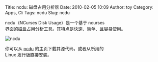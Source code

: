Title: ncdu: 磁盘占用分析器
Date: 2010-02-05 10:09
Author: toy
Category: Apps, Cli
Tags: ncdu
Slug: ncdu

ncdu（NCurses Disk Usage）是一个基于 ncurses  
界面的磁盘占用分析工具。其特点是快速、简单、且容易使用。

![ncdu](http://i.linuxtoy.org/images/2010/02/ncdu.png)

你可以从 [ncdu](http://dev.yorhel.nl/ncdu)
的主页下载其源代码，或者从所用的  
Linux 发行版直接安装。
